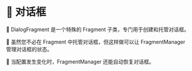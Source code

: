 # 💬 对话框

🔹 DialogFragment 是一个特殊的 Fragment 子类，专门用于创建和托管对话框。

🔹 虽然您不必在 Fragment 中托管对话框，但这样做可以让 FragmentManager 管理对话框的状态。

🔹 当配置发生变化时，FragmentManager 还能自动恢复对话框。